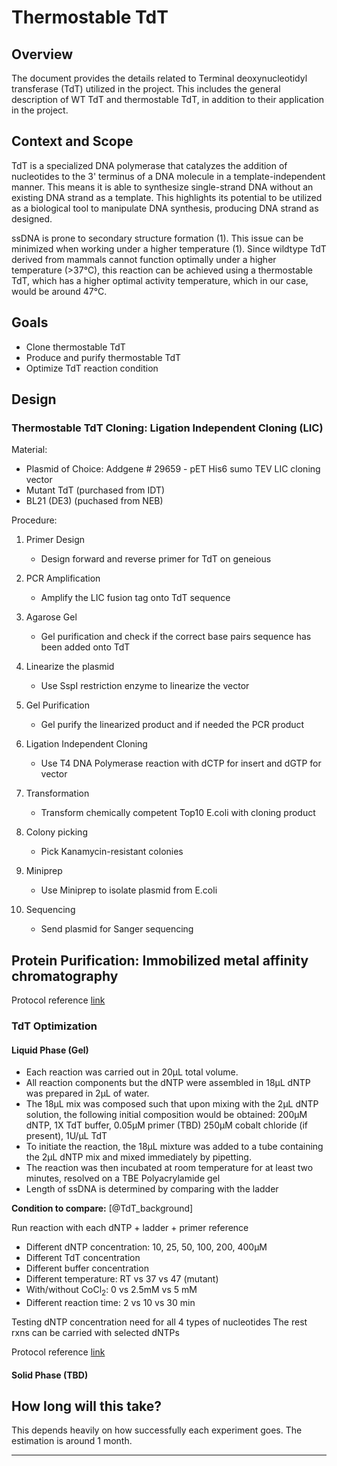 # Thermostable TdT


<!-- toc -->

## Overview

The document provides the details related to Terminal deoxynucleotidyl transferase (TdT) utilized in the project. This includes the general description of WT TdT and thermostable TdT, in addition to their application in the project.

## Context and Scope

TdT is a specialized DNA polymerase that catalyzes the addition of nucleotides to the 3' terminus of a DNA molecule in a template-independent manner. This means it is able to synthesize single-strand DNA without an existing DNA strand as a template. This highlights its potential to be utilized as a biological tool to manipulate DNA synthesis, producing DNA strand as designed.

ssDNA is prone to secondary structure formation (1). This issue can be minimized when working under a higher temperature (1). Since wildtype TdT derived from mammals cannot function optimally under a higher temperature (>37°C), this reaction can be achieved using a thermostable TdT, which has a higher optimal activity temperature, which in our case, would be around 47°C.

## Goals

- Clone thermostable TdT
- Produce and purify thermostable TdT
- Optimize TdT reaction condition

## Design

### Thermostable TdT Cloning: Ligation Independent Cloning (LIC)
Material:

- Plasmid of Choice: Addgene # 29659 - pET His6 sumo TEV LIC cloning vector
- Mutant TdT (purchased from IDT)
- BL21 (DE3) (puchased from NEB)

Procedure:

1. Primer Design

   - Design forward and reverse primer for TdT on geneious

2. PCR Amplification

   - Amplify the LIC fusion tag onto TdT sequence

3. Agarose Gel

   - Gel purification and check if the correct base pairs sequence has been added onto TdT

4. Linearize the plasmid

   - Use SspI restriction enzyme to linearize the vector

5. Gel Purification

   - Gel purify the linearized product and if needed the PCR product

6. Ligation Independent Cloning

   - Use T4 DNA Polymerase reaction with dCTP for insert and dGTP for vector

7. Transformation

   - Transform chemically competent Top10 E.coli with cloning product

8. Colony picking

   - Pick Kanamycin-resistant colonies

9. Miniprep

   - Use Miniprep to isolate plasmid from E.coli

10. Sequencing

    - Send plasmid for Sanger sequencing

## Protein Purification: Immobilized metal affinity chromatography

Protocol reference [link](https://link.springer.com/protocol/10.1007/978-1-59745-582-4_2)

### TdT Optimization
#### Liquid Phase (Gel)

- Each reaction was carried out in 20µL total volume.
- All reaction components but the dNTP were assembled in 18µL
  dNTP was prepared in 2µL of water.
- The 18µL mix was composed such that upon mixing with the 2µL dNTP solution, the following initial composition would be obtained: 200µM dNTP, 1X TdT buffer, 0.05µM primer (TBD) 250µM cobalt chloride (if present), 1U/µL TdT
- To initiate the reaction, the 18µL mixture was added to a tube containing the 2µL dNTP mix and mixed immediately by pipetting.
- The reaction was then incubated at room temperature for at least two minutes, resolved on a TBE Polyacrylamide gel
- Length of ssDNA is determined by comparing with the ladder

**Condition to compare:** [@TdT_background]

Run reaction with each dNTP + ladder + primer reference

- Different dNTP concentration: 10, 25, 50, 100, 200, 400µM
- Different TdT concentration
- Different buffer concentration
- Different temperature: RT vs 37 vs 47 (mutant)
- With/without CoCl<sub>2</sub>: 0 vs 2.5mM vs 5 mM
- Different reaction time: 2 vs 10 vs 30 min

Testing dNTP concentration need for all 4 types of nucleotides
The rest rxns can be carried with selected dNTPs

Protocol reference [link](https://www.nature.com/articles/s41467-019-10258-1#MOESM1)

#### Solid Phase (TBD)

## How long will this take?

This depends heavily on how successfully each experiment goes. The estimation is around 1 month.

---
